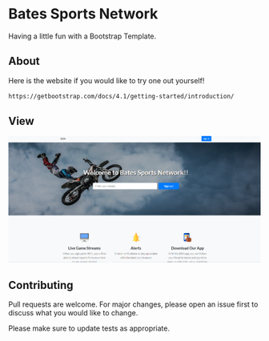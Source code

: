 # Bates Sports Network

Having a little fun with  a Bootstrap Template. 

## About

Here is the website if you would like to try one out yourself!
```bash
https://getbootstrap.com/docs/4.1/getting-started/introduction/
```

## View


![BSN](imgs/SportsBootstrap.png)


## Contributing
Pull requests are welcome. For major changes, please open an issue first to discuss what you would like to change.

Please make sure to update tests as appropriate.
